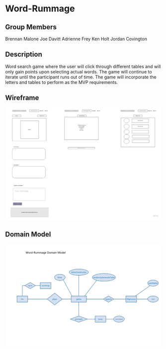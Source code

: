 # Word-Rummage

## Group Members

Brennan Malone
Joe Davitt
Adrienne Frey
Ken Holt
Jordan Covington

## Description

Word search game where the user will click through different tables and will only gain points upon selecting actual words. The game will continue to iterate until the participant runs out of time. The game will incorporate the letters and tables to perform as the MVP requirements.

## Wireframe

![image of our website wireframe](/assets/websiteWireFraming.jpg "Wireframe of our website")

## Domain Model

![image of our website domain model](/assets/wordRummageDomainModel.png "Domain Model of our website")
